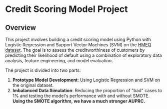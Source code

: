# Credit Scoring Model Project

## Overview

This project involves building a credit scoring model using Python with Logistic Regression and Support Vector Machines (SVM) on the [HMEQ dataset](https://www.kaggle.com/ajay1735/hmeq-data). The goal is to assess the creditworthiness of customers by predicting their likelihood of default using a combination of exploratory data analysis, feature engineering, and model evaluation.

The project is divided into two parts:

1. **Prototype Model Development**: Using Logistic Regression and SVM on the original dataset.
2. **Imbalanced Data Simulation**: Reducing the proportion of "bad" cases to 1% and testing the model's performance with and without SMOTE. **Using the SMOTE algorithm, we have a much stronger AUPRC.**

